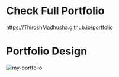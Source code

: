 # Check Full Portfolio
https://ThiroshMadhusha.github.io/portfolio

# Portfolio Design
![my-portfolio](https://user-images.githubusercontent.com/79472177/212498754-7b431634-99b5-4dbb-9149-a6349fc010b5.png)
